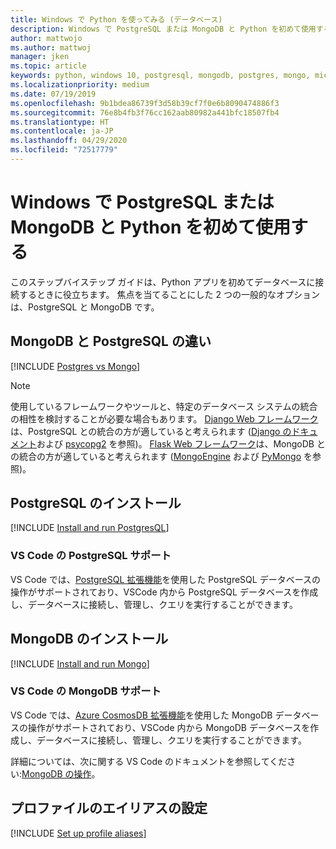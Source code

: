 ```yaml
---
title: Windows で Python を使ってみる (データベース)
description: Windows で PostgreSQL または MongoDB と Python を初めて使用するときに役立つガイドです。
author: mattwojo
ms.author: mattwoj
manager: jken
ms.topic: article
keywords: python, windows 10, postgresql, mongodb, postgres, mongo, microsoft, windows での python, postgresql を windows にインストール, mongodb を windows にインストール, python で postgresql を使用, python で mongodb を使用, WSL での postgresql, WSL での mongodb
ms.localizationpriority: medium
ms.date: 07/19/2019
ms.openlocfilehash: 9b1bdea86739f3d58b39cf7f0e6b8090474886f3
ms.sourcegitcommit: 76e8b4fb3f76cc162aab80982a441bfc18507fb4
ms.translationtype: HT
ms.contentlocale: ja-JP
ms.lasthandoff: 04/29/2020
ms.locfileid: "72517779"
---
```

# <a name="get-started-using-postgresql-or-mongodb-with-python-on-windows"></a>Windows で PostgreSQL または MongoDB と Python を初めて使用する

このステップバイステップ ガイドは、Python アプリを初めてデータベースに接続するときに役立ちます。 焦点を当てることにした 2 つの一般的なオプションは、PostgreSQL と MongoDB です。

## <a name="differences-between-mongodb-and-postgresql"></a>MongoDB と PostgreSQL の違い

[!INCLUDE [Postgres vs Mongo](../includes/postgres-v-mongo.md)]

> [!NOTE]
> 使用しているフレームワークやツールと、特定のデータベース システムの統合の相性を検討することが必要な場合もあります。 [Django Web フレームワーク](./web-frameworks.md#hello-world-tutorial-for-django)は、PostgreSQL との統合の方が適していると考えられます ([Django のドキュメント](https://docs.djangoproject.com/en/2.2/ref/contrib/postgres/)および [psycopg2](https://github.com/psycopg/psycopg2) を参照)。 [Flask Web フレームワーク](./web-frameworks.md#hello-world-tutorial-for-flask)は、MongoDB との統合の方が適していると考えられます ([MongoEngine](https://github.com/MongoEngine/flask-mongoengine) および [PyMongo](https://github.com/dcrosta/flask-pymongo) を参照)。

## <a name="install-postgresql"></a>PostgreSQL のインストール

[!INCLUDE [Install and run PostgresQL](../includes/install-and-run-postgres.md)]

### <a name="vs-code-support-for-postgresql"></a>VS Code の PostgreSQL サポート

VS Code では、[PostgreSQL 拡張機能](https://marketplace.visualstudio.com/items?itemName=ms-ossdata.vscode-postgresql)を使用した PostgreSQL データベースの操作がサポートされており、VSCode 内から PostgreSQL データベースを作成し、データベースに接続し、管理し、クエリを実行することができます。

## <a name="install-mongodb"></a>MongoDB のインストール

[!INCLUDE [Install and run Mongo](../includes/install-and-run-mongo.md)]

### <a name="vs-code-support-for-mongodb"></a>VS Code の MongoDB サポート

VS Code では、[Azure CosmosDB 拡張機能](https://marketplace.visualstudio.com/items?itemName=ms-azuretools.vscode-cosmosdb)を使用した MongoDB データベースの操作がサポートされており、VSCode 内から MongoDB データベースを作成し、データベースに接続し、管理し、クエリを実行することができます。

詳細については、次に関する VS Code のドキュメントを参照してください:[MongoDB の操作](https://code.visualstudio.com/docs/azure/mongodb)。

## <a name="set-up-profile-aliases"></a>プロファイルのエイリアスの設定

[!INCLUDE [Set up profile aliases](../includes/profile-aliases.md)]
